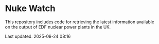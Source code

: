 # Nuke Watch

This repository includes code for retrieving the latest information available on the output of EDF nuclear power plants in the UK.

Last updated: 2025-09-24 08:16